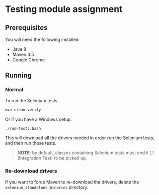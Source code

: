 # Testing module assignment


## Prerequisites

You will need the following installed:

- Java 8
- Maven 3.5
- Google Chrome


## Running

### Normal

To run the Selenium tests:

```bash
mvn clean verify
```

Or if you have a Windows setup:

```bash
./run-tests.bash
```

This will download all the drivers needed in order run the Selenium tests, and then run those tests.

> **NOTE**: by default, classes containing Selenium tests must end it `IT` (Integration Test) to be picked up.

### Re-download drivers

If you want to force Maven to re-download the drivers, delete the `selenium_standalone_binaries` directory.
